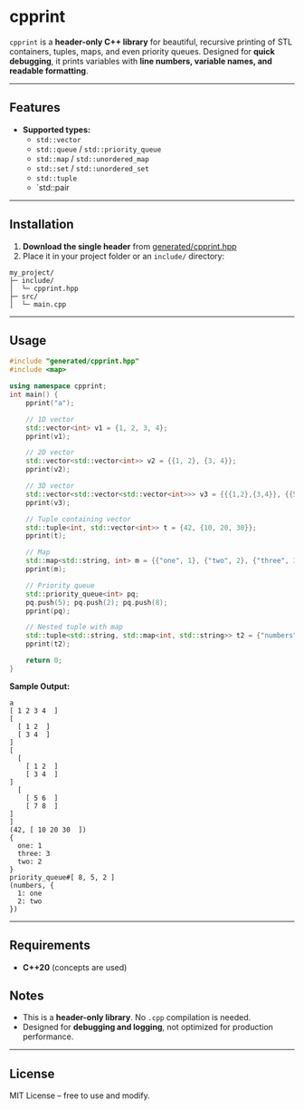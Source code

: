 # cpprint

`cpprint` is a **header-only C++ library** for beautiful, recursive printing of STL containers, tuples, maps, and even priority queues. Designed for **quick debugging**, it prints variables with **line numbers, variable names, and readable formatting**.

---

## Features

- **Supported types:**
    - `std::vector`
    - `std::queue` / `std::priority_queue`
    - `std::map` / `std::unordered_map`
    - `std::set` / `std::unordered_set`
    - `std::tuple`
    - `std::pair
---

## Installation

1. **Download the single header** from [generated/cpprint.hpp](generated/cpprint.hpp)
2. Place it in your project folder or an `include/` directory:

```
my_project/
├─ include/
│  └─ cpprint.hpp
├─ src/
│  └─ main.cpp
```

---

## Usage

```cpp
#include "generated/cpprint.hpp"
#include <map>

using namespace cpprint;
int main() {
    pprint("a");

    // 1D vector
    std::vector<int> v1 = {1, 2, 3, 4};
    pprint(v1);

    // 2D vector
    std::vector<std::vector<int>> v2 = {{1, 2}, {3, 4}};
    pprint(v2);

    // 3D vector
    std::vector<std::vector<std::vector<int>>> v3 = {{{1,2},{3,4}}, {{5,6},{7,8}}};
    pprint(v3);

    // Tuple containing vector
    std::tuple<int, std::vector<int>> t = {42, {10, 20, 30}};
    pprint(t);

    // Map
    std::map<std::string, int> m = {{"one", 1}, {"two", 2}, {"three", 3}};
    pprint(m);

    // Priority queue
    std::priority_queue<int> pq;
    pq.push(5); pq.push(2); pq.push(8);
    pprint(pq);

    // Nested tuple with map
    std::tuple<std::string, std::map<int, std::string>> t2 = {"numbers", {{1,"one"}, {2,"two"}}};
    pprint(t2);

    return 0;
}
```

**Sample Output:**

```
a
[ 1 2 3 4  ]
[
  [ 1 2  ]
  [ 3 4  ]
]
[
  [
    [ 1 2  ]
    [ 3 4  ]
]
  [
    [ 5 6  ]
    [ 7 8  ]
]
]
(42, [ 10 20 30  ])
{
  one: 1
  three: 3
  two: 2
}
priority_queue#[ 8, 5, 2 ]
(numbers, {
  1: one
  2: two
})
```

---

## Requirements

- **C++20** (concepts are used)

## Notes

- This is a **header-only library**. No `.cpp` compilation is needed.
- Designed for **debugging and logging**, not optimized for production performance.

---

## License

MIT License – free to use and modify.